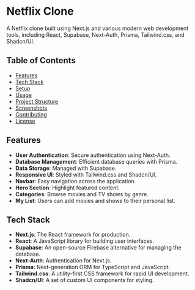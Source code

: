 # Netflix Clone

A Netflix clone built using Next.js and various modern web development tools, including React, Supabase, Next-Auth, Prisma, Tailwind.css, and Shadcn/UI.

## Table of Contents

- [Features](#features)
- [Tech Stack](#tech-stack)
- [Setup](#setup)
- [Usage](#usage)
- [Project Structure](#project-structure)
- [Screenshots](#screenshots)
- [Contributing](#contributing)
- [License](#license)

## Features

- **User Authentication**: Secure authentication using Next-Auth.
- **Database Management**: Efficient database queries with Prisma.
- **Data Storage**: Managed with Supabase.
- **Responsive UI**: Styled with Tailwind.css and Shadcn/UI.
- **Navbar**: Easy navigation across the application.
- **Hero Section**: Highlight featured content.
- **Categories**: Browse movies and TV shows by genre.
- **My List**: Users can add movies and shows to their personal list.

## Tech Stack

- **Next.js**: The React framework for production.
- **React**: A JavaScript library for building user interfaces.
- **Supabase**: An open-source Firebase alternative for managing the database.
- **Next-Auth**: Authentication for Next.js.
- **Prisma**: Next-generation ORM for TypeScript and JavaScript.
- **Tailwind.css**: A utility-first CSS framework for rapid UI development.
- **Shadcn/UI**: A set of custom UI components for styling.


